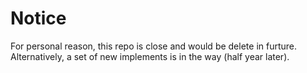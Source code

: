 # Notice

For personal reason, this repo is close and would be delete in furture. Alternatively, a set of new implements is in the way (half year later).
